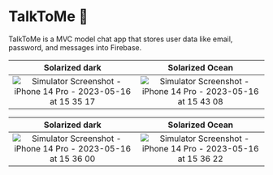 # TalkToMe 💬
TalkToMe is a MVC model chat app that stores user data like email, password, and messages into Firebase.

Solarized dark             |  Solarized Ocean
:-------------------------:|:-------------------------:
![Simulator Screenshot - iPhone 14 Pro - 2023-05-16 at 15 35 17](https://github.com/ashleyrennee/TalkToMe/assets/40500769/86e4703f-0a83-460b-b718-3b51b3e017ce)|    ![Simulator Screenshot - iPhone 14 Pro - 2023-05-16 at 15 43 08](https://github.com/ashleyrennee/TalkToMe/assets/40500769/d613a1f2-b16c-4338-bb12-ae471cb5983c)

Solarized dark             |  Solarized Ocean
:-------------------------:|:-------------------------:
![Simulator Screenshot - iPhone 14 Pro - 2023-05-16 at 15 36 00](https://github.com/ashleyrennee/TalkToMe/assets/40500769/942ef9c0-6a55-4606-8a78-def60654d623) |   ![Simulator Screenshot - iPhone 14 Pro - 2023-05-16 at 15 36 22](https://github.com/ashleyrennee/TalkToMe/assets/40500769/13b6c40f-08cf-41cd-b8ec-344c2215bae2)

